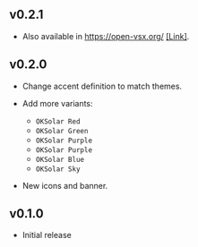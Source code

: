## v0.2.1

-   Also available in <https://open-vsx.org/>
    [[Link]](https://open-vsx.org/extension/dieghernan/oksolar-theme).

## v0.2.0

-   Change accent definition to match themes.

-   Add more variants:

    -   `OKSolar Red`
    -   `OKSolar Green`
    -   `OKSolar Purple`
    -   `OKSolar Purple`
    -   `OKSolar Blue`
    -   `OKSolar Sky`

-   New icons and banner.

## v0.1.0

-   Initial release

